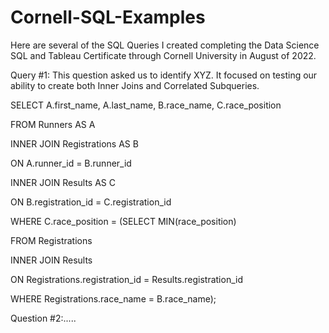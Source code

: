 # Cornell-SQL-Examples

Here are several of the SQL Queries I created completing the Data Science SQL and Tableau Certificate through Cornell University in August of 2022.

Query #1: This question asked us to identify XYZ. It focused on testing our ability to create both Inner Joins and Correlated Subqueries.

SELECT A.first_name, A.last_name, B.race_name, C.race_position

FROM Runners AS A

INNER JOIN Registrations AS B

ON A.runner_id = B.runner_id

INNER JOIN Results AS C

ON B.registration_id = C.registration_id

WHERE C.race_position = (SELECT MIN(race_position)

FROM Registrations

INNER JOIN Results

ON Registrations.registration_id = Results.registration_id

WHERE Registrations.race_name = B.race_name);






Question #2:.....
